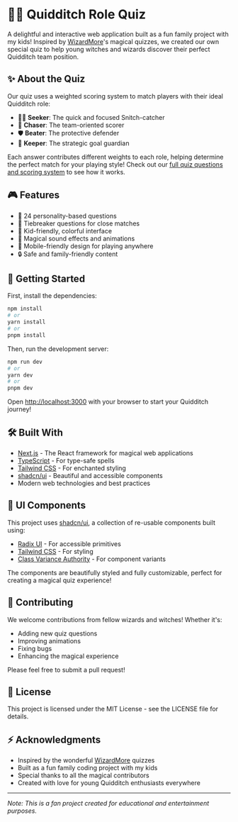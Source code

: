 # 🧙‍♂️ Quidditch Role Quiz

A delightful and interactive web application built as a fun family project with my kids! Inspired by [WizardMore](https://wizardmore.com/)'s magical quizzes, we created our own special quiz to help young witches and wizards discover their perfect Quidditch team position.

## ✨ About the Quiz

Our quiz uses a weighted scoring system to match players with their ideal Quidditch role:

- 🏃‍♂️ **Seeker**: The quick and focused Snitch-catcher
- 🏈 **Chaser**: The team-oriented scorer
- 🛡️ **Beater**: The protective defender
- 🥅 **Keeper**: The strategic goal guardian

Each answer contributes different weights to each role, helping determine the perfect match for your playing style! Check out our [full quiz questions and scoring system](data/full_quidditch_quiz.json) to see how it works.

## 🎮 Features

- 🎯 24 personality-based questions
- 🎲 Tiebreaker questions for close matches
- 🎨 Kid-friendly, colorful interface
- 🎵 Magical sound effects and animations
- 📱 Mobile-friendly design for playing anywhere
- 🔒 Safe and family-friendly content

## 🚀 Getting Started

First, install the dependencies:

```bash
npm install
# or
yarn install
# or
pnpm install
```

Then, run the development server:

```bash
npm run dev
# or
yarn dev
# or
pnpm dev
```

Open [http://localhost:3000](http://localhost:3000) with your browser to start your Quidditch journey!

## 🛠️ Built With

- [Next.js](https://nextjs.org) - The React framework for magical web applications
- [TypeScript](https://www.typescriptlang.org/) - For type-safe spells
- [Tailwind CSS](https://tailwindcss.com) - For enchanted styling
- [shadcn/ui](https://ui.shadcn.com/) - Beautiful and accessible components
- Modern web technologies and best practices

## 🎨 UI Components

This project uses [shadcn/ui](https://ui.shadcn.com/), a collection of re-usable components built using:

- [Radix UI](https://www.radix-ui.com/) - For accessible primitives
- [Tailwind CSS](https://tailwindcss.com) - For styling
- [Class Variance Authority](https://cva.style/docs) - For component variants

The components are beautifully styled and fully customizable, perfect for creating a magical quiz experience!

## 🤝 Contributing

We welcome contributions from fellow wizards and witches! Whether it's:

- Adding new quiz questions
- Improving animations
- Fixing bugs
- Enhancing the magical experience

Please feel free to submit a pull request!

## 📝 License

This project is licensed under the MIT License - see the LICENSE file for details.

## ⚡ Acknowledgments

- Inspired by the wonderful [WizardMore](https://wizardmore.com/) quizzes
- Built as a fun family coding project with my kids
- Special thanks to all the magical contributors
- Created with love for young Quidditch enthusiasts everywhere

---

_Note: This is a fan project created for educational and entertainment purposes._
